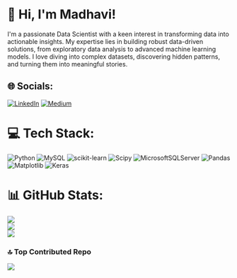 # 👋 Hi, I'm Madhavi!

I'm a passionate Data Scientist with a keen interest in transforming data into actionable insights. My expertise lies in building robust data-driven solutions, from exploratory data analysis to advanced machine learning models. I love diving into complex datasets, discovering hidden patterns, and turning them into meaningful stories.


## 🌐 Socials:
[![LinkedIn](https://img.shields.io/badge/LinkedIn-%230077B5.svg?logo=linkedin&logoColor=white)](https://linkedin.com/in/madhusankisa) [![Medium](https://img.shields.io/badge/Medium-12100E?logo=medium&logoColor=white)](https://medium.com/@madhusankisa) 

# 💻 Tech Stack:
![Python](https://img.shields.io/badge/python-3670A0?style=for-the-badge&logo=python&logoColor=ffdd54) ![MySQL](https://img.shields.io/badge/mysql-4479A1.svg?style=for-the-badge&logo=mysql&logoColor=white) ![scikit-learn](https://img.shields.io/badge/scikit--learn-%23F7931E.svg?style=for-the-badge&logo=scikit-learn&logoColor=white) ![Scipy](https://img.shields.io/badge/SciPy-%230C55A5.svg?style=for-the-badge&logo=scipy&logoColor=%white) ![MicrosoftSQLServer](https://img.shields.io/badge/Microsoft%20SQL%20Server-CC2927?style=for-the-badge&logo=microsoft%20sql%20server&logoColor=white) ![Pandas](https://img.shields.io/badge/pandas-%23150458.svg?style=for-the-badge&logo=pandas&logoColor=white) ![Matplotlib](https://img.shields.io/badge/Matplotlib-%23ffffff.svg?style=for-the-badge&logo=Matplotlib&logoColor=black) ![Keras](https://img.shields.io/badge/Keras-%23D00000.svg?style=for-the-badge&logo=Keras&logoColor=white)
# 📊 GitHub Stats:
![](https://github-readme-stats.vercel.app/api?username=madhusankisa&theme=cobalt&hide_border=false&include_all_commits=true&count_private=true)<br/>
![](https://github-readme-streak-stats.herokuapp.com/?user=madhusankisa&theme=cobalt&hide_border=false)<br/>
![](https://github-readme-stats.vercel.app/api/top-langs/?username=madhusankisa&theme=cobalt&hide_border=false&include_all_commits=true&count_private=true&layout=compact)

### 🔝 Top Contributed Repo
![](https://github-contributor-stats.vercel.app/api?username=madhusankisa&limit=5&theme=cobalt&combine_all_yearly_contributions=true)


<!-- Proudly created with GPRM ( https://gprm.itsvg.in ) -->
